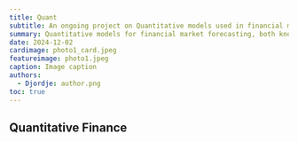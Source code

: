 ```yaml
---
title: Quant
subtitle: An ongoing project on Quantitative models used in financial market forecasting.
summary: Quantitative models for financial market forecasting, both known methods and custom built analysis on several different markets spanning stocks, commodities, derivatives and bonds (constantly updated).
date: 2024-12-02
cardimage: photo1_card.jpeg
featureimage: photo1.jpeg
caption: Image caption
authors:
  - Djordje: author.png
toc: true
---
```


## Quantitative Finance


